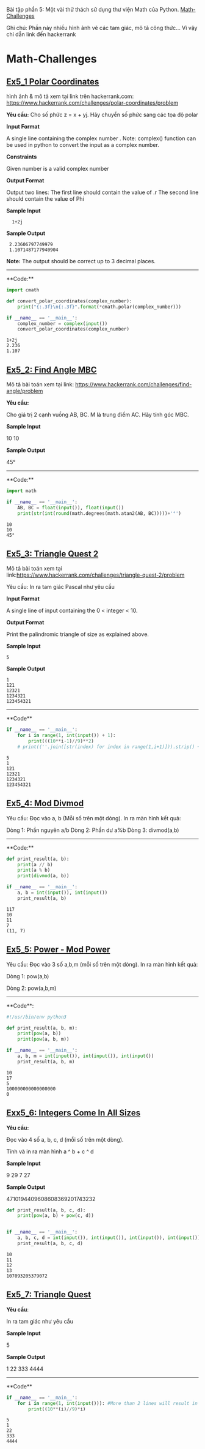 
Bài tập phần 5: Một vài thử thách sử dụng thư viện Math của Python. [Math-Challenges](https://www.hackerrank.com/domains/python/py-math) 

Ghi chú: Phần này nhiều hình ảnh vẽ các tam giác, mô tả công thức... Vì vậy chỉ dẫn link đến hackerrank
# Math-Challenges



## [Ex5_1 Polar Coordinates](https://www.hackerrank.com/challenges/polar-coordinates/problem)
hình ảnh & mô tả xem tại link trên hackerrank.com: https://www.hackerrank.com/challenges/polar-coordinates/problem

**Yêu cầu:**
Cho số phức z = x + yj. Hãy chuyển số phức sang các tọa độ polar

**Input Format**

A single line containing the complex number . Note: complex() function can be used in python to convert the input as a complex number.

**Constraints**

Given number is a valid complex number

**Output Format**

Output two lines: 
The first line should contain the value of .r 
The second line should contain the value of Phi

**Sample Input**
```
  1+2j

```

**Sample Output**

```
 2.23606797749979 
 1.1071487177940904

```

**Note:** The output should be correct up to 3 decimal places.

<hr>
**Code:**



```python
import cmath

def convert_polar_coordinates(complex_number):
    print("{:.3f}\n{:.3f}".format(*cmath.polar(complex_number)))

if __name__ == '__main__':
    complex_number = complex(input())
    convert_polar_coordinates(complex_number)

```

    1+2j
    2.236
    1.107
    

## [Ex5_2: Find Angle MBC](https://www.hackerrank.com/challenges/find-angle/problem)
Mô tả bài toán xem tại link: https://www.hackerrank.com/challenges/find-angle/problem

**Yêu cầu:**

Cho giá trị 2 cạnh vuồng AB, BC. M là trung điểm AC. Hãy tính góc MBC.

**Sample Input**

10
10

**Sample Output**

45°

<hr>
**Code:**


```python
import math

if __name__ == '__main__':
    AB, BC = float(input()), float(input())
    print(str(int(round(math.degrees(math.atan2(AB, BC)))))+'°')
```

    10
    10
    45°
    

## [Ex5_3: Triangle Quest 2](https://www.hackerrank.com/challenges/triangle-quest-2/problem)
Mô tả bài toán xem tại link:https://www.hackerrank.com/challenges/triangle-quest-2/problem

Yêu cầu: In ra tam giác Pascal như yêu cầu

**Input Format**

A single line of input containing the 0 < integer < 10.


**Output Format**

Print the palindromic triangle of size  as explained above.

**Sample Input**

```
5

```

**Sample Output**

```
1
121
12321
1234321
123454321

```

<hr>
**Code**



```python
if __name__ == '__main__':
    for i in range(1, int(input()) + 1):
        print(((10**i-1)//9)**2)
    # print((''.join([str(index) for index in range(1,i+1)])).strip() + (''.join([str(jndex) for jndex in range(i-1, 0, -1)]).strip()))

```

    5
    1
    121
    12321
    1234321
    123454321
    


## [Ex5_4: Mod Divmod](https://www.hackerrank.com/challenges/python-mod-divmod/problem) 

Yêu cầu: 
Đọc vào a, b (Mỗi số trên một dòng). In ra màn hình kết quả:

Dòng 1: Phần nguyên a/b
Dòng 2: Phần dư a%b
Dòng 3: divmod(a,b)

<hr>
**Code:**



```python
def print_result(a, b):
    print(a // b)
    print(a % b)
    print(divmod(a, b))

if __name__ == '__main__':
    a, b = int(input()), int(input()) 
    print_result(a, b)

```

    117
    10
    11
    7
    (11, 7)
    

## [Ex5_5: Power - Mod Power](https://www.hackerrank.com/challenges/python-power-mod-power/problem)

Yêu cầu:
Đọc vào 3 số a,b,m (mỗi số trên một dòng). In ra màn hình kết quả:

Dòng 1: pow(a,b)

Dòng 2: pow(a,b,m)

<hr>
**Code**:



```python
#!/usr/bin/env python3

def print_result(a, b, m):
    print(pow(a, b))
    print(pow(a, b, m))

if __name__ == '__main__':
    a, b, m = int(input()), int(input()), int(input())
    print_result(a, b, m)

```

    10
    17
    5
    100000000000000000
    0
    

## [Exx5_6: Integers Come In All Sizes](https://www.hackerrank.com/challenges/python-integers-come-in-all-sizes/problem)

**Yêu cầu:**

Đọc vào 4 số a, b, c, d  (mỗi số trên một dòng).

Tính và in ra màn hình a ^ b + c ^ d

**Sample Input**

9
29
7
27

**Sample Output**

4710194409608608369201743232  




```python
def print_result(a, b, c, d):
    print(pow(a, b) + pow(c, d))


if __name__ == '__main__':
    a, b, c, d = int(input()), int(input()), int(input()), int(input())
    print_result(a, b, c, d)

```

    10
    11
    12
    13
    107093205379072
    

## [Ex5_7: Triangle Quest](https://www.hackerrank.com/challenges/python-quest-1/problem)

**Yêu cầu**:

In ra tam giác như yêu cầu

**Sample Input**

5

**Sample Output**

1
22
333
4444


<hr>
**Code**


```python
if __name__ == '__main__':
    for i in range(1, int(input())): #More than 2 lines will result in 0 score. Do not leave a blank line also
        print((10**(i)//9)*i)

```

    5
    1
    22
    333
    4444
    
